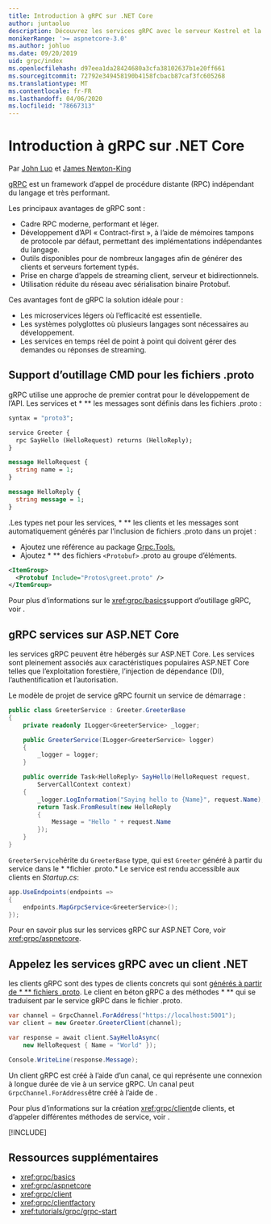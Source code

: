 ```yaml
---
title: Introduction à gRPC sur .NET Core
author: juntaoluo
description: Découvrez les services gRPC avec le serveur Kestrel et la pile ASP.NET Core.
monikerRange: '>= aspnetcore-3.0'
ms.author: johluo
ms.date: 09/20/2019
uid: grpc/index
ms.openlocfilehash: d97eea1da28424680a3cfa38102637b1e20ff661
ms.sourcegitcommit: 72792e349458190b4158fcbacb87caf3fc605268
ms.translationtype: MT
ms.contentlocale: fr-FR
ms.lasthandoff: 04/06/2020
ms.locfileid: "78667313"
---
```

# <a name="introduction-to-grpc-on-net-core"></a>Introduction à gRPC sur .NET Core

Par [John Luo](https://github.com/juntaoluo) et [James Newton-King](https://twitter.com/jamesnk)

[gRPC](https://grpc.io/docs/guides/) est un framework d’appel de procédure distante (RPC) indépendant du langage et très performant.

Les principaux avantages de gRPC sont :
* Cadre RPC moderne, performant et léger.
* Développement d’API « Contract-first », à l’aide de mémoires tampons de protocole par défaut, permettant des implémentations indépendantes du langage.
* Outils disponibles pour de nombreux langages afin de générer des clients et serveurs fortement typés.
* Prise en charge d’appels de streaming client, serveur et bidirectionnels.
* Utilisation réduite du réseau avec sérialisation binaire Protobuf.

Ces avantages font de gRPC la solution idéale pour :
* Les microservices légers où l’efficacité est essentielle.
* Les systèmes polyglottes où plusieurs langages sont nécessaires au développement.
* Les services en temps réel de point à point qui doivent gérer des demandes ou réponses de streaming.

## <a name="c-tooling-support-for-proto-files"></a>Support d’outillage CMD pour les fichiers .proto

gRPC utilise une approche de premier contrat pour le développement de l’API. Les services et * \** les messages sont définis dans les fichiers .proto :

```protobuf
syntax = "proto3";

service Greeter {
  rpc SayHello (HelloRequest) returns (HelloReply);
}

message HelloRequest {
  string name = 1;
}

message HelloReply {
  string message = 1;
}
```

.Les types net pour les services, * \** les clients et les messages sont automatiquement générés par l’inclusion de fichiers .proto dans un projet :

* Ajoutez une référence au package [Grpc.Tools.](https://www.nuget.org/packages/Grpc.Tools/)
* Ajoutez * \** des fichiers `<Protobuf>` .proto au groupe d’éléments.

```xml
<ItemGroup>
  <Protobuf Include="Protos\greet.proto" />
</ItemGroup>
```

Pour plus d’informations sur le <xref:grpc/basics>support d’outillage gRPC, voir .

## <a name="grpc-services-on-aspnet-core"></a>gRPC services sur ASP.NET Core

les services gRPC peuvent être hébergés sur ASP.NET Core. Les services sont pleinement associés aux caractéristiques populaires ASP.NET Core telles que l’exploitation forestière, l’injection de dépendance (DI), l’authentification et l’autorisation.

Le modèle de projet de service gRPC fournit un service de démarrage :

```csharp
public class GreeterService : Greeter.GreeterBase
{
    private readonly ILogger<GreeterService> _logger;

    public GreeterService(ILogger<GreeterService> logger)
    {
        _logger = logger;
    }

    public override Task<HelloReply> SayHello(HelloRequest request,
        ServerCallContext context)
    {
        _logger.LogInformation("Saying hello to {Name}", request.Name);
        return Task.FromResult(new HelloReply 
        {
            Message = "Hello " + request.Name
        });
    }
}
```

`GreeterService`hérite du `GreeterBase` type, qui est `Greeter` généré à partir du service dans le * \*fichier .proto.* Le service est rendu accessible aux clients en *Startup.cs*:

```csharp
app.UseEndpoints(endpoints =>
{
    endpoints.MapGrpcService<GreeterService>();
});
```

Pour en savoir plus sur les services gRPC sur ASP.NET Core, voir <xref:grpc/aspnetcore>.

## <a name="call-grpc-services-with-a-net-client"></a>Appelez les services gRPC avec un client .NET

les clients gRPC sont des types de clients concrets qui sont [générés à partir de * \** fichiers .proto](xref:grpc/basics#generated-c-assets). Le client en béton gRPC a des méthodes * \** qui se traduisent par le service gRPC dans le fichier .proto.

```csharp
var channel = GrpcChannel.ForAddress("https://localhost:5001");
var client = new Greeter.GreeterClient(channel);

var response = await client.SayHelloAsync(
    new HelloRequest { Name = "World" });

Console.WriteLine(response.Message);
```

Un client gRPC est créé à l’aide d’un canal, ce qui représente une connexion à longue durée de vie à un service gRPC. Un canal peut `GrpcChannel.ForAddress`être créé à l’aide de .

Pour plus d’informations sur la création <xref:grpc/client>de clients, et d’appeler différentes méthodes de service, voir .

[!INCLUDE[](~/includes/gRPCazure.md)]

## <a name="additional-resources"></a>Ressources supplémentaires

* <xref:grpc/basics>
* <xref:grpc/aspnetcore>
* <xref:grpc/client>
* <xref:grpc/clientfactory>
* <xref:tutorials/grpc/grpc-start>
